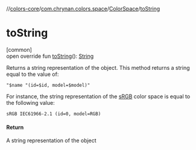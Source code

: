 //[colors-core](../../../index.md)/[com.chrynan.colors.space](../index.md)/[ColorSpace](index.md)/[toString](to-string.md)

# toString

[common]\
open override fun [toString](to-string.md)(): [String](https://kotlinlang.org/api/latest/jvm/stdlib/kotlin/-string/index.html)

Returns a string representation of the object. This method returns a string equal to the value of:

    "$name "(id=$id, model=$model)"

For instance, the string representation of the [sRGB](../-color-spaces/-s-r-g-b.md) color space is equal to the following value:

    sRGB IEC61966-2.1 (id=0, model=RGB)

#### Return

A string representation of the object
